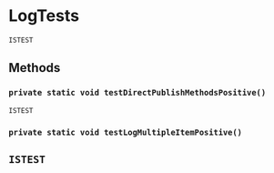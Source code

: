 # LogTests

`ISTEST`

## Methods

### `private static void testDirectPublishMethodsPositive()`

`ISTEST`

### `private static void testLogMultipleItemPositive()`

## `ISTEST`
